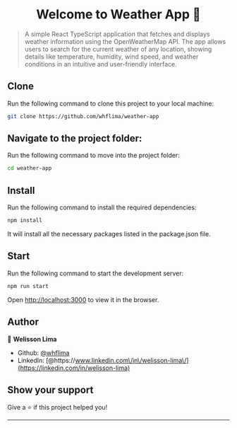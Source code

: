 <h1 align="center">Welcome to Weather App 👋</h1>

> A simple React TypeScript application that fetches and displays weather information using the OpenWeatherMap API. The app allows users to search for the current weather of any location, showing details like temperature, humidity, wind speed, and weather conditions in an intuitive and user-friendly interface.

<!-- 

### 🏠 [Homepage](https://whflima.github.io/weather-app/)

## Video demo

Watch the video below for a quick demo of how the application works:

> **Note:** The video may take some time to load. Please be patient.

-->

## Clone

Run the following command to clone this project to your local machine:

```sh
git clone https://github.com/whflima/weather-app
```

## Navigate to the project folder:

Run the following command to move into the project folder:

```sh
cd weather-app
```

## Install

Run the following command to install the required dependencies:

```sh
npm install
```

It will install all the necessary packages listed in the package.json file.

## Start

Run the following command to start the development server:

```sh
npm run start
```

Open [http://localhost:3000](http://localhost:3000) to view it in the browser.

## Author

👤 **Welisson Lima**

* Github: [@whflima](https://github.com/whflima)
* LinkedIn: [@https:\/\/www.linkedin.com\/in\/welisson-lima\/](https://linkedin.com/in/welisson-lima)

## Show your support

Give a ⭐️ if this project helped you!

***
